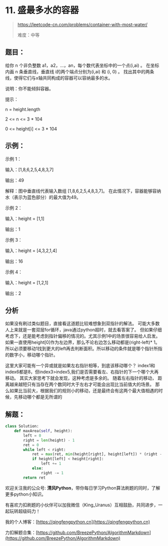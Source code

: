 # 11. 盛最多水的容器
> https://leetcode-cn.com/problems/container-with-most-water/
> 
> 难度：中等

## 题目：

给你 n 个非负整数 a1，a2，...，an，每个数代表坐标中的一个点(i,ai) 。
在坐标内画 n 条垂直线，垂直线 i的两个端点分别为(i,ai) 和 (i, 0) 。
找出其中的两条线，使得它们与x轴共同构成的容器可以容纳最多的水。

说明：你不能倾斜容器。

提示：

n = height.length

2 <= n <= 3 * 104

0 <= height[i] <= 3 * 104


## 示例：

示例 1：



输入：[1,8,6,2,5,4,8,3,7]

输出：49 

解释：图中垂直线代表输入数组 [1,8,6,2,5,4,8,3,7]。
在此情况下，容器能够容纳水（表示为蓝色部分）的最大值为49。

示例 2：

输入：height = [1,1]

输出：1

示例 3：

输入：height = [4,3,2,1,4]

输出：16

示例 4：

输入：height = [1,2,1]

输出：2

## 分析

如果没有刷过类似题目，直接看这道题比较难想象到双指针的解法。
可能大多数人上来就是一套双层for循环，java通过python超时，就去看答案了。
但如果仔细考虑下，还是能考虑到指针偏移的情况的。尤其示例1中的场景很容易给人启发。
如果一直使用height[0]作为左边界，那么不论右边怎么移动都是(right-left)* 1。
所以必须要移动1找到更大的left再去判断面积。所以移动的条件就是哪个指针所指的数字小，移动哪个指针。

这里大家可能有一个异或就是如果左右指针相等，到底该移动哪个？
index1和index6都是8，但index3>index5,我们是否需要看左、右指针的下一个哪个大再移动。
其实大家思考下就会发现，这种考虑是多余的。 随着左右指针的移动，
距离越来越短只有当存在两个数同时大于左右才可能会出现比当前值大的场景。
那么如果比当前大，根据我们的规则小的移动，还是最终会有这两个最大值相遇的时候，先移动哪个都是无所谓的

## 解题：

```python
class Solution:
    def maxArea(self, height):
        left = 0
        right = len(height) - 1
        ret = 0
        while left < right:
            ret = max(ret, min(height[right], height[left]) * (right - left))
            if height[left] < height[right]:
                left += 1
            else:
                right -= 1
        return ret
```

欢迎关注我的公众号: **清风Python**，带你每日学习Python算法刷题的同时，了解更多python小知识。

有喜欢力扣刷题的小伙伴可以加我微信（King_Uranus）互相鼓励，共同进步，一起玩转超级码力！

我的个人博客：[https://qingfengpython.cn](https://qingfengpython.cn)

力扣解题合集：[https://github.com/BreezePython/AlgorithmMarkdown](https://github.com/BreezePython/AlgorithmMarkdown)
